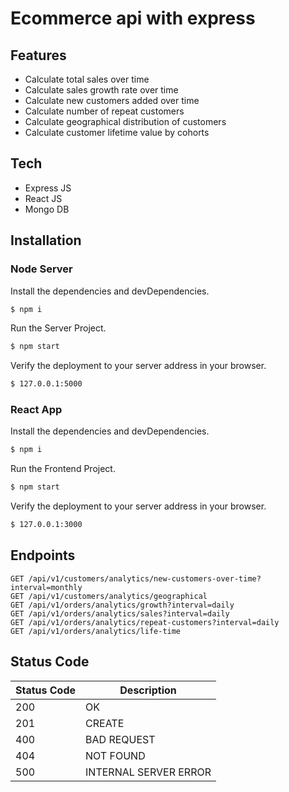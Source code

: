 # Ecommerce api with express

## Features
- Calculate total sales over time 
- Calculate sales growth rate over time 
- Calculate new customers added over time
- Calculate number of repeat customers
- Calculate geographical distribution of customers
- Calculate customer lifetime value by cohorts

## Tech
- Express JS
- React JS
- Mongo DB

## Installation
### Node Server 
Install the dependencies and devDependencies.
```sh
$ npm i
```
Run the Server Project.
```sh
$ npm start
```
Verify the deployment to your server address in your browser.
```sh
$ 127.0.0.1:5000
```
### React App
Install the dependencies and devDependencies.
```sh
$ npm i
```
Run the Frontend Project.
```sh
$ npm start
```
Verify the deployment to your server address in your browser.
```sh
$ 127.0.0.1:3000
```
## Endpoints
```http
GET /api/v1/customers/analytics/new-customers-over-time?interval=monthly
GET /api/v1/customers/analytics/geographical
GET /api/v1/orders/analytics/growth?interval=daily
GET /api/v1/orders/analytics/sales?interval=daily
GET /api/v1/orders/analytics/repeat-customers?interval=daily
GET /api/v1/orders/analytics/life-time
```
## Status Code
| Status Code | Description |
| ------ | ------ |
| 200  | OK |
| 201 | CREATE |
| 400 | BAD REQUEST |
| 404 | NOT FOUND |
| 500 | INTERNAL SERVER ERROR |
